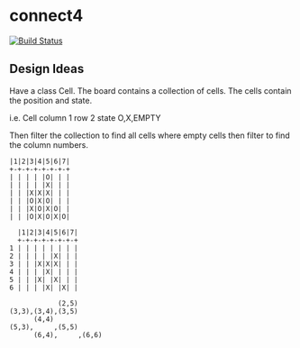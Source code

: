 # connect4

[![Build Status](https://dev.azure.com/chrisdbarran/connect4/_apis/build/status/chrisdbarran.connect4?branchName=master)](https://dev.azure.com/chrisdbarran/connect4/_build/latest?definitionId=4&branchName=master)

## Design Ideas

Have a class Cell. The board contains a collection of cells.
The cells contain the position and state.

i.e.
  Cell
    column 1
    row    2
    state  O,X,EMPTY

Then filter the collection to find all cells where empty cells then filter to find the column numbers.

```
|1|2|3|4|5|6|7|
+-+-+-+-+-+-+-+
| | | | |O| | |
| | | | |X| | |
| | |X|X|X| | |
| | |O|X|O| | |
| | |X|O|X|O| |
| | |O|X|O|X|O|

  |1|2|3|4|5|6|7|
  +-+-+-+-+-+-+-+
1 | | | | | | | |
2 | | | | |X| | |
3 | | |X|X|X| | |
4 | | | |X| | | |
5 | | |X| |X| | |
6 | | | |X| |X| |

            (2,5)
(3,3),(3,4),(3,5)
      (4,4)
(5,3),     ,(5,5)
      (6,4),     ,(6,6)
```